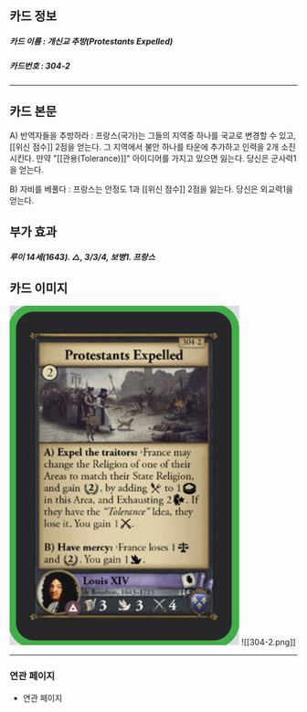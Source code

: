 ## 카드 정보
##### 카드 이름 : 개신교 추방(Protestants Expelled)
##### 카드번호 : 304-2
---
## 카드 본문

A) 반역자들을 추방하라 : 프랑스(국가)는 그들의 지역중 하나를 국교로 변경할 수 있고, [[위신 점수]] 2점을 얻는다. 그 지역에서 불안 하나를 타운에 추가하고 인력을 2개 소진시킨다. 만약 "[[관용(Tolerance)]]" 아이디어를 가지고 있으면 잃는다. 당신은 군사력1을 얻는다.

B) 자비를 베풀다 : 프랑스는 안정도 1과 [[위신 점수]] 2점을 잃는다. 당신은 외교력1을 얻는다.

## 부가 효과
##### 루이 14세(1643). △, 3/3/4, 보병1. 프랑스 

## 카드 이미지
<img src="\Assets\304-2.png"/>
![[304-2.png]]

--- 

### 연관 페이지
- 연관 페이지
